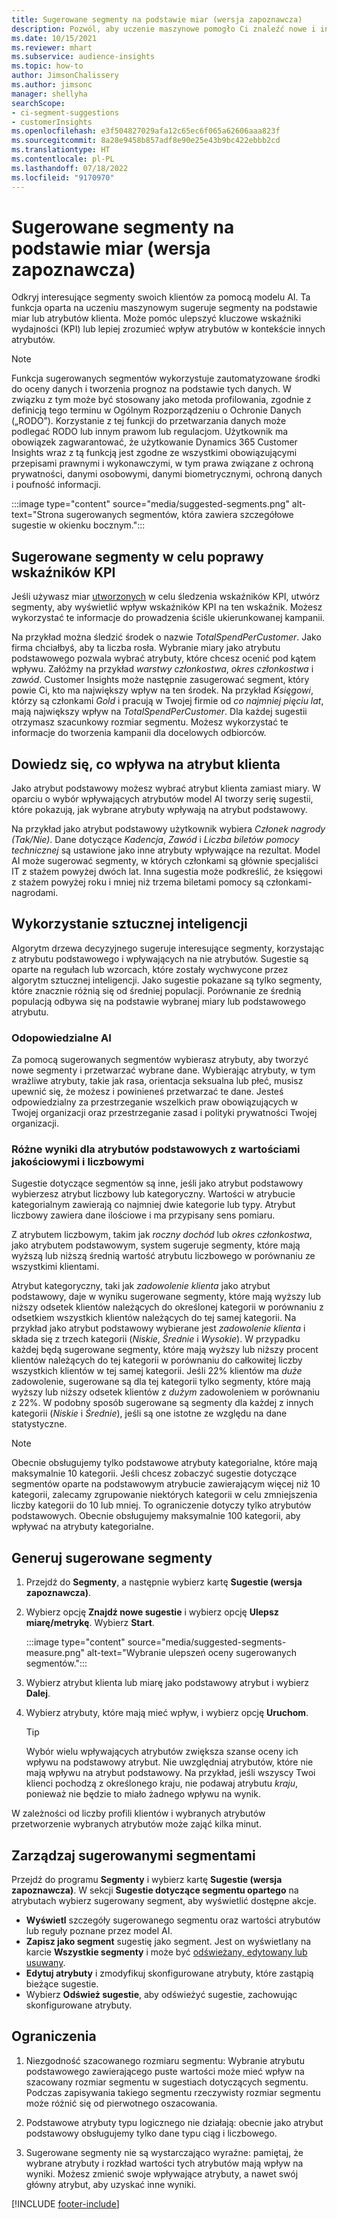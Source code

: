 ```yaml
---
title: Sugerowane segmenty na podstawie miar (wersja zapoznawcza)
description: Pozwól, aby uczenie maszynowe pomogło Ci znaleźć nowe i interesujące segmenty na podstawie atrybutów klientów.
ms.date: 10/15/2021
ms.reviewer: mhart
ms.subservice: audience-insights
ms.topic: how-to
author: JimsonChalissery
ms.author: jimsonc
manager: shellyha
searchScope:
- ci-segment-suggestions
- customerInsights
ms.openlocfilehash: e3f504827029afa12c65ec6f065a62606aaa823f
ms.sourcegitcommit: 8a28e9458b857adf8e90e25e43b9bc422ebbb2cd
ms.translationtype: HT
ms.contentlocale: pl-PL
ms.lasthandoff: 07/18/2022
ms.locfileid: "9170970"
---
```

# <a name="suggested-segments-based-on-measures-preview"></a>Sugerowane segmenty na podstawie miar (wersja zapoznawcza)

Odkryj interesujące segmenty swoich klientów za pomocą modelu AI. Ta funkcja oparta na uczeniu maszynowym sugeruje segmenty na podstawie miar lub atrybutów klienta. Może pomóc ulepszyć kluczowe wskaźniki wydajności (KPI) lub lepiej zrozumieć wpływ atrybutów w kontekście innych atrybutów.

> [!NOTE]
> Funkcja sugerowanych segmentów wykorzystuje zautomatyzowane środki do oceny danych i tworzenia prognoz na podstawie tych danych. W związku z tym może być stosowany jako metoda profilowania, zgodnie z definicją tego terminu w Ogólnym Rozporządzeniu o Ochronie Danych („RODO”). Korzystanie z tej funkcji do przetwarzania danych może podlegać RODO lub innym prawom lub regulacjom. Użytkownik ma obowiązek zagwarantować, że użytkowanie Dynamics 365 Customer Insights wraz z tą funkcją jest zgodne ze wszystkimi obowiązującymi przepisami prawnymi i wykonawczymi, w tym prawa związane z ochroną prywatności, danymi osobowymi, danymi biometrycznymi, ochroną danych i poufność informacji.

:::image type="content" source="media/suggested-segments.png" alt-text="Strona sugerowanych segmentów, która zawiera szczegółowe sugestie w okienku bocznym.":::

## <a name="suggested-segments-to-improve-your-kpis"></a>Sugerowane segmenty w celu poprawy wskaźników KPI

Jeśli używasz miar [utworzonych](measures.md) w celu śledzenia wskaźników KPI, utwórz segmenty, aby wyświetlić wpływ wskaźników KPI na ten wskaźnik. Możesz wykorzystać te informacje do prowadzenia ściśle ukierunkowanej kampanii.

Na przykład można śledzić środek o nazwie *TotalSpendPerCustomer*. Jako firma chciałbyś, aby ta liczba rosła. Wybranie miary jako atrybutu podstawowego pozwala wybrać atrybuty, które chcesz ocenić pod kątem wpływu. Załóżmy na przykład *warstwy członkostwa*, *okres członkostwa* i *zawód*. Customer Insights może następnie zasugerować segment, który powie Ci, kto ma największy wpływ na ten środek. Na przykład *Księgowi*, którzy są członkami *Gold* i pracują w Twojej firmie od *co najmniej pięciu lat*, mają największy wpływ na *TotalSpendPerCustomer*. Dla każdej sugestii otrzymasz szacunkowy rozmiar segmentu. Możesz wykorzystać te informacje do tworzenia kampanii dla docelowych odbiorców.

## <a name="understand-what-influences-a-customer-attribute"></a>Dowiedz się, co wpływa na atrybut klienta

Jako atrybut podstawowy możesz wybrać atrybut klienta zamiast miary. W oparciu o wybór wpływających atrybutów model AI tworzy serię sugestii, które pokazują, jak wybrane atrybuty wpływają na atrybut podstawowy.

Na przykład jako atrybut podstawowy użytkownik wybiera *Członek nagrody (Tak/Nie)*. Dane dotyczące *Kadencja*, *Zawód* i *Liczba biletów pomocy technicznej* są ustawione jako inne atrybuty wpływające na rezultat. Model AI może sugerować segmenty, w których członkami są głównie specjaliści IT z stażem powyżej dwóch lat. Inna sugestia może podkreślić, że księgowi z stażem powyżej roku i mniej niż trzema biletami pomocy są członkami-nagrodami.

## <a name="artificial-intelligence-usage"></a>Wykorzystanie sztucznej inteligencji

Algorytm drzewa decyzyjnego sugeruje interesujące segmenty, korzystając z atrybutu podstawowego i wpływających na nie atrybutów. Sugestie są oparte na regułach lub wzorcach, które zostały wychwycone przez algorytm sztucznej inteligencji. Jako sugestie pokazane są tylko segmenty, które znacznie różnią się od średniej populacji. Porównanie ze średnią populacją odbywa się na podstawie wybranej miary lub podstawowego atrybutu.

### <a name="responsible-ai"></a>Odopowiedzialne AI

Za pomocą sugerowanych segmentów wybierasz atrybuty, aby tworzyć nowe segmenty i przetwarzać wybrane dane. Wybierając atrybuty, w tym wrażliwe atrybuty, takie jak rasa, orientacja seksualna lub płeć, musisz upewnić się, że możesz i powinieneś przetwarzać te dane. Jesteś odpowiedzialny za przestrzeganie wszelkich praw obowiązujących w Twojej organizacji oraz przestrzeganie zasad i polityki prywatności Twojej organizacji.

### <a name="different-results-for-primary-attributes-with-categorical-and-numeric-values"></a>Różne wyniki dla atrybutów podstawowych z wartościami jakościowymi i liczbowymi

Sugestie dotyczące segmentów są inne, jeśli jako atrybut podstawowy wybierzesz atrybut liczbowy lub kategoryczny. Wartości w atrybucie kategorialnym zawierają co najmniej dwie kategorie lub typy. Atrybut liczbowy zawiera dane ilościowe i ma przypisany sens pomiaru.

Z atrybutem liczbowym, takim jak *roczny dochód* lub *okres członkostwa*, jako atrybutem podstawowym, system sugeruje segmenty, które mają wyższą lub niższą średnią wartość atrybutu liczbowego w porównaniu ze wszystkimi klientami.

Atrybut kategoryczny, taki jak *zadowolenie klienta* jako atrybut podstawowy, daje w wyniku sugerowane segmenty, które mają wyższy lub niższy odsetek klientów należących do określonej kategorii w porównaniu z odsetkiem wszystkich klientów należących do tej samej kategorii. Na przykład jako atrybut podstawowy wybierane jest *zadowolenie klienta* i składa się z trzech kategorii (*Niskie*, *Średnie* i *Wysokie*). W przypadku każdej będą sugerowane segmenty, które mają wyższy lub niższy procent klientów należących do tej kategorii w porównaniu do całkowitej liczby wszystkich klientów w tej samej kategorii. Jeśli 22% klientów ma *duże* zadowolenie, sugerowane są dla tej kategorii tylko segmenty, które mają wyższy lub niższy odsetek klientów z *dużym* zadowoleniem w porównaniu z 22%. W podobny sposób sugerowane są segmenty dla każdej z innych kategorii (*Niskie* i *Średnie*), jeśli są one istotne ze względu na dane statystyczne.

> [!NOTE]
> Obecnie obsługujemy tylko podstawowe atrybuty kategorialne, które mają maksymalnie 10 kategorii. Jeśli chcesz zobaczyć sugestie dotyczące segmentów oparte na podstawowym atrybucie zawierającym więcej niż 10 kategorii, zalecamy zgrupowanie niektórych kategorii w celu zmniejszenia liczby kategorii do 10 lub mniej. To ograniczenie dotyczy tylko atrybutów podstawowych. Obecnie obsługujemy maksymalnie 100 kategorii, aby wpływać na atrybuty kategorialne.

## <a name="generate-suggested-segments"></a>Generuj sugerowane segmenty

1. Przejdź do **Segmenty**, a następnie wybierz kartę **Sugestie (wersja zapoznawcza)**.

1. Wybierz opcję **Znajdź nowe sugestie** i wybierz opcję **Ulepsz miarę/metrykę**. Wybierz **Start**.

   :::image type="content" source="media/suggested-segments-measure.png" alt-text="Wybranie ulepszeń oceny sugerowanych segmentów.":::

1. Wybierz atrybut klienta lub miarę jako podstawowy atrybut i wybierz **Dalej**.

1. Wybierz atrybuty, które mają mieć wpływ, i wybierz opcję **Uruchom**.

   > [!TIP]
   > Wybór wielu wpływających atrybutów zwiększa szanse oceny ich wpływu na podstawowy atrybut. Nie uwzględniaj atrybutów, które nie mają wpływu na atrybut podstawowy. Na przykład, jeśli wszyscy Twoi klienci pochodzą z określonego kraju, nie podawaj atrybutu *kraju*, ponieważ nie będzie to miało żadnego wpływu na wynik.

W zależności od liczby profili klientów i wybranych atrybutów przetworzenie wybranych atrybutów może zająć kilka minut.

## <a name="manage-suggested-segments"></a>Zarządzaj sugerowanymi segmentami

Przejdź do programu **Segmenty** i wybierz kartę **Sugestie (wersja zapoznawcza)**. W sekcji **Sugestie dotyczące segmentu opartego** na atrybutach wybierz sugerowany segment, aby wyświetlić dostępne akcje.

- **Wyświetl** szczegóły sugerowanego segmentu oraz wartości atrybutów lub reguły poznane przez model AI.
- **Zapisz jako segment** sugestię jako segment. Jest on wyświetlany na karcie **Wszystkie segmenty** i może być [odświeżany, edytowany lub usuwany](segments.md).
- **Edytuj atrybuty** i zmodyfikuj skonfigurowane atrybuty, które zastąpią bieżące sugestie.
- Wybierz **Odśwież sugestie**, aby odświeżyć sugestie, zachowując skonfigurowane atrybuty.

## <a name="limitations"></a>Ograniczenia

1. Niezgodność szacowanego rozmiaru segmentu: Wybranie atrybutu podstawowego zawierającego puste wartości może mieć wpływ na szacowany rozmiar segmentu w sugestiach dotyczących segmentu. Podczas zapisywania takiego segmentu rzeczywisty rozmiar segmentu może różnić się od pierwotnego oszacowania.

2. Podstawowe atrybuty typu logicznego nie działają: obecnie jako atrybut podstawowy obsługujemy tylko dane typu ciąg i liczbowego.

3. Sugerowane segmenty nie są wystarczająco wyraźne: pamiętaj, że wybrane atrybuty i rozkład wartości tych atrybutów mają wpływ na wyniki. Możesz zmienić swoje wpływające atrybuty, a nawet swój główny atrybut, aby uzyskać inne wyniki.

[!INCLUDE [footer-include](includes/footer-banner.md)]
